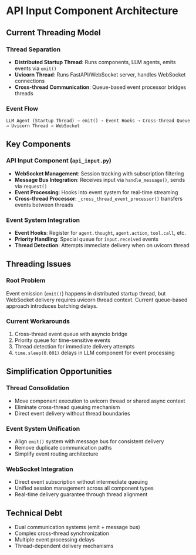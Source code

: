 # API Input Component Architecture

## Current Threading Model

### Thread Separation
- **Distributed Startup Thread**: Runs components, LLM agents, emits events via `emit()`
- **Uvicorn Thread**: Runs FastAPI/WebSocket server, handles WebSocket connections
- **Cross-thread Communication**: Queue-based event processor bridges threads

### Event Flow
```
LLM Agent (Startup Thread) → emit() → Event Hooks → Cross-thread Queue → Uvicorn Thread → WebSocket
```

## Key Components

### API Input Component (`api_input.py`)
- **WebSocket Management**: Session tracking with subscription filtering
- **Message Bus Integration**: Receives input via `handle_message()`, sends via `request()`
- **Event Processing**: Hooks into event system for real-time streaming
- **Cross-thread Processor**: `_cross_thread_event_processor()` transfers events between threads

### Event System Integration
- **Event Hooks**: Register for `agent.thought`, `agent.action`, `tool.call`, etc.
- **Priority Handling**: Special queue for `input.received` events
- **Thread Detection**: Attempts immediate delivery when on uvicorn thread

## Threading Issues

### Root Problem
Event emission (`emit()`) happens in distributed startup thread, but WebSocket delivery requires uvicorn thread context. Current queue-based approach introduces batching delays.

### Current Workarounds
1. Cross-thread event queue with asyncio bridge
2. Priority queue for time-sensitive events
3. Thread detection for immediate delivery attempts
4. `time.sleep(0.001)` delays in LLM component for event processing

## Simplification Opportunities

### Thread Consolidation
- Move component execution to uvicorn thread or shared async context
- Eliminate cross-thread queuing mechanism
- Direct event delivery without thread boundaries

### Event System Unification
- Align `emit()` system with message bus for consistent delivery
- Remove duplicate communication paths
- Simplify event routing architecture

### WebSocket Integration
- Direct event subscription without intermediate queuing
- Unified session management across all component types
- Real-time delivery guarantee through thread alignment

## Technical Debt
- Dual communication systems (emit + message bus)
- Complex cross-thread synchronization
- Multiple event processing delays
- Thread-dependent delivery mechanisms